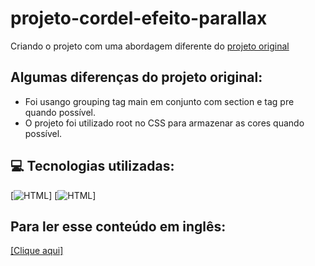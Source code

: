 # projeto-cordel-efeito-parallax
 Criando o projeto com uma abordagem diferente do [projeto original](https://professorguanabara.github.io/projeto-cordel/)


## Algumas diferenças do projeto original:
- Foi usango grouping tag main em conjunto com section e tag pre quando possível.
- O projeto foi utilizado root no CSS para armazenar as cores quando possível.

## 💻 Tecnologias utilizadas:
[![HTML](https://skillicons.dev/icons?i=html&theme=light)]
[![HTML](https://skillicons.dev/icons?i=css&theme=light)]

## Para ler esse conteúdo em inglês:

<a href="README-English.md">[Clique aqui]</a>